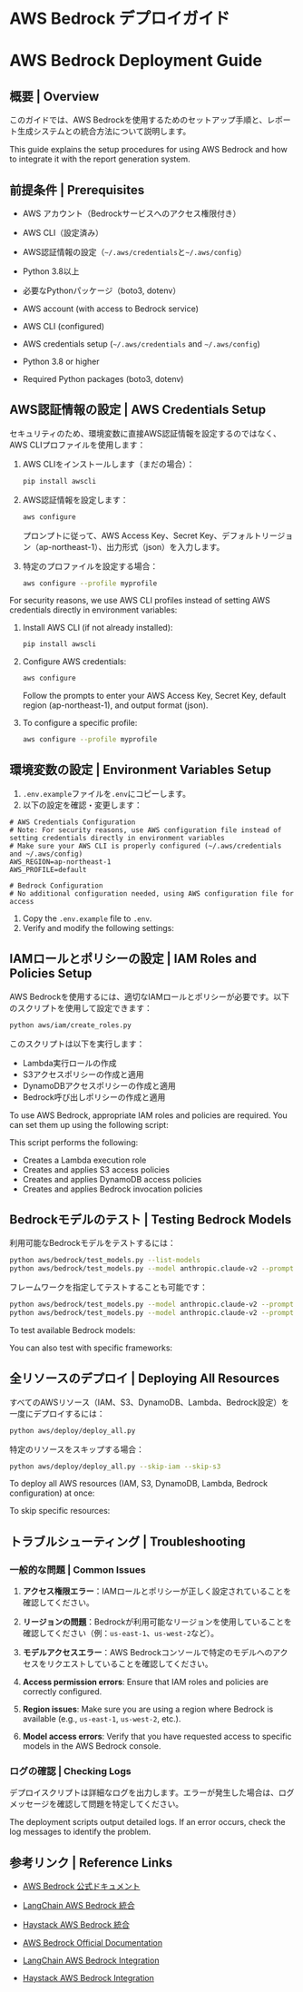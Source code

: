 # AWS Bedrock デプロイガイド
# AWS Bedrock Deployment Guide

## 概要 | Overview

このガイドでは、AWS Bedrockを使用するためのセットアップ手順と、レポート生成システムとの統合方法について説明します。

This guide explains the setup procedures for using AWS Bedrock and how to integrate it with the report generation system.

## 前提条件 | Prerequisites

- AWS アカウント（Bedrockサービスへのアクセス権限付き）
- AWS CLI（設定済み）
- AWS認証情報の設定（`~/.aws/credentials`と`~/.aws/config`）
- Python 3.8以上
- 必要なPythonパッケージ（boto3, dotenv）

- AWS account (with access to Bedrock service)
- AWS CLI (configured)
- AWS credentials setup (`~/.aws/credentials` and `~/.aws/config`)
- Python 3.8 or higher
- Required Python packages (boto3, dotenv)

## AWS認証情報の設定 | AWS Credentials Setup

セキュリティのため、環境変数に直接AWS認証情報を設定するのではなく、AWS CLIプロファイルを使用します：

1. AWS CLIをインストールします（まだの場合）：
   ```bash
   pip install awscli
   ```

2. AWS認証情報を設定します：
   ```bash
   aws configure
   ```
   プロンプトに従って、AWS Access Key、Secret Key、デフォルトリージョン（ap-northeast-1）、出力形式（json）を入力します。

3. 特定のプロファイルを設定する場合：
   ```bash
   aws configure --profile myprofile
   ```

For security reasons, we use AWS CLI profiles instead of setting AWS credentials directly in environment variables:

1. Install AWS CLI (if not already installed):
   ```bash
   pip install awscli
   ```

2. Configure AWS credentials:
   ```bash
   aws configure
   ```
   Follow the prompts to enter your AWS Access Key, Secret Key, default region (ap-northeast-1), and output format (json).

3. To configure a specific profile:
   ```bash
   aws configure --profile myprofile
   ```

## 環境変数の設定 | Environment Variables Setup

1. `.env.example`ファイルを`.env`にコピーします。
2. 以下の設定を確認・変更します：

```
# AWS Credentials Configuration
# Note: For security reasons, use AWS configuration file instead of setting credentials directly in environment variables
# Make sure your AWS CLI is properly configured (~/.aws/credentials and ~/.aws/config)
AWS_REGION=ap-northeast-1
AWS_PROFILE=default

# Bedrock Configuration
# No additional configuration needed, using AWS configuration file for access
```

1. Copy the `.env.example` file to `.env`.
2. Verify and modify the following settings:

## IAMロールとポリシーの設定 | IAM Roles and Policies Setup

AWS Bedrockを使用するには、適切なIAMロールとポリシーが必要です。以下のスクリプトを使用して設定できます：

```bash
python aws/iam/create_roles.py
```

このスクリプトは以下を実行します：
- Lambda実行ロールの作成
- S3アクセスポリシーの作成と適用
- DynamoDBアクセスポリシーの作成と適用
- Bedrock呼び出しポリシーの作成と適用

To use AWS Bedrock, appropriate IAM roles and policies are required. You can set them up using the following script:

This script performs the following:
- Creates a Lambda execution role
- Creates and applies S3 access policies
- Creates and applies DynamoDB access policies
- Creates and applies Bedrock invocation policies

## Bedrockモデルのテスト | Testing Bedrock Models

利用可能なBedrockモデルをテストするには：

```bash
python aws/bedrock/test_models.py --list-models
python aws/bedrock/test_models.py --model anthropic.claude-v2 --prompt "こんにちは、今日の天気は？"
```

フレームワークを指定してテストすることも可能です：

```bash
python aws/bedrock/test_models.py --model anthropic.claude-v2 --prompt "Hello, how are you?" --framework langchain
python aws/bedrock/test_models.py --model anthropic.claude-v2 --prompt "Hello, how are you?" --framework haystack
```

To test available Bedrock models:

You can also test with specific frameworks:

## 全リソースのデプロイ | Deploying All Resources

すべてのAWSリソース（IAM、S3、DynamoDB、Lambda、Bedrock設定）を一度にデプロイするには：

```bash
python aws/deploy/deploy_all.py
```

特定のリソースをスキップする場合：

```bash
python aws/deploy/deploy_all.py --skip-iam --skip-s3
```

To deploy all AWS resources (IAM, S3, DynamoDB, Lambda, Bedrock configuration) at once:

To skip specific resources:

## トラブルシューティング | Troubleshooting

### 一般的な問題 | Common Issues

1. **アクセス権限エラー**：IAMロールとポリシーが正しく設定されていることを確認してください。
2. **リージョンの問題**：Bedrockが利用可能なリージョンを使用していることを確認してください（例：`us-east-1`、`us-west-2`など）。
3. **モデルアクセスエラー**：AWS Bedrockコンソールで特定のモデルへのアクセスをリクエストしていることを確認してください。

1. **Access permission errors**: Ensure that IAM roles and policies are correctly configured.
2. **Region issues**: Make sure you are using a region where Bedrock is available (e.g., `us-east-1`, `us-west-2`, etc.).
3. **Model access errors**: Verify that you have requested access to specific models in the AWS Bedrock console.

### ログの確認 | Checking Logs

デプロイスクリプトは詳細なログを出力します。エラーが発生した場合は、ログメッセージを確認して問題を特定してください。

The deployment scripts output detailed logs. If an error occurs, check the log messages to identify the problem.

## 参考リンク | Reference Links

- [AWS Bedrock 公式ドキュメント](https://docs.aws.amazon.com/bedrock/)
- [LangChain AWS Bedrock 統合](https://python.langchain.com/docs/integrations/llms/bedrock)
- [Haystack AWS Bedrock 統合](https://docs.haystack.deepset.ai/docs/integrations)

- [AWS Bedrock Official Documentation](https://docs.aws.amazon.com/bedrock/)
- [LangChain AWS Bedrock Integration](https://python.langchain.com/docs/integrations/llms/bedrock)
- [Haystack AWS Bedrock Integration](https://docs.haystack.deepset.ai/docs/integrations) 